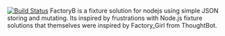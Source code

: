 
[![Build Status](https://travis-ci.org/LonelyRobotStudio/FactoryB.png?branch=master)](https://travis-ci.org/LonelyRobotStudio/FactoryB)
FactoryB is a fixture solution for nodejs using simple JSON storing and mutating. Its inspired by frustrations with Node.js fixture solutions that themselves were inspired by Factory_Girl from ThoughtBot.